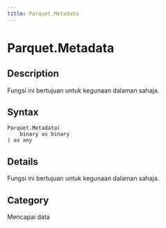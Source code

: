 ```yaml
---
title: Parquet.Metadata
---
```


# Parquet.Metadata


## Description

Fungsi ini bertujuan untuk kegunaan dalaman sahaja.


## Syntax

```powerquery
Parquet.Metadata(
    binary as binary
) as any
```


## Details

Fungsi ini bertujuan untuk kegunaan dalaman sahaja.



## Category
Mencapai data
